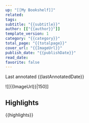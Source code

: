 ```yaml
---
up: "[[My Bookshelf]]"
related: 
tags: 
subtitle: "{{subtitle}}"
author: [["{{author}}"]]
template_version: 1
category: "{{category}}"
total_page: "{{totalpage}}"
cover_url: "{{ImageUrl}}"
publish_date: "{{publishDate}}"
read_date: 
favorite: false
---
```

Last annotated {{lastAnnotatedDate}}

![[{{ImageUrl}}|150]]

## Highlights
{{highlights}}
